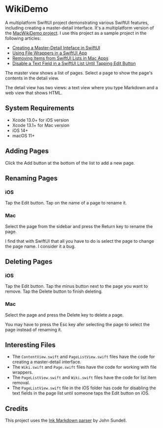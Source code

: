 # WikiDemo

A multiplatform SwiftUI project demonstrating various SwiftUI features, including creating a master-detail interface. It's a multiplatform version of the [MacWikiDemo project](https://github.com/SwiftDevJournal/MacWikiDemo). I use this project as a sample project in the following articles:

* [Creating a Master-Detail Inteface in SwiftUI](https://www.swiftdevjournal.com/creating-a-master-detail-inteface-in-swiftui/)
* [Using File Wrappers in a SwiftUI App](https://www.swiftdevjournal.com/using-file-wrappers-in-a-swiftui-app/)
* [Removing Items from SwiftUI Lists in Mac Apps](https://www.swiftdevjournal.com/removing-items-from-swiftui-lists-in-mac-apps/)
* [Disable a Text Field in a SwiftUI List Until Tapping Edit Button](https://www.swiftdevjournal.com/disable-a-text-field-in-a-swiftui-list-until-tapping-edit-button/)

The master view shows a list of pages. Select a page to show the page's contents in the detail view.

The detail view has two views: a text view where you type Markdown and a web view that shows HTML.

## System Requirements

* Xcode 13.0+ for iOS version
* Xcode 13.1+ for Mac version
* iOS 14+
* macOS 11+

## Adding Pages

Click the Add button at the bottom of the list to add a new page.

## Renaming Pages

### iOS

Tap the Edit button. Tap on the name of a page to rename it.

### Mac

Select the page from the sidebar and press the Return key to rename the page.

I find that with SwiftUI that all you have to do is select the page to change the page name. I consider it a bug.

## Deleting Pages

### iOS

Tap the Edit button. Tap the minus button next to the page you want to remove. Tap the Delete button to finish deleting.

### Mac

Select the page and press the Delete key to delete a page.

You may have to press the Esc key afer selecting the page to select the page instead of renaming it.

## Interesting Files

* The `ContentView.swift` and `PageListView.swift` files have the code for creating a master-detail interface.
* The `Wiki.swift` and `Page.swift` files have the code for working with file wrappers.
* The `PageListView.swift` and `Wiki.swift` files have the code for list item removal.
* The `PageListView.swift` file in the iOS folder has code for disabling the text fields in the page list until someone taps the Edit button on iOS.

## Credits

This project uses the [Ink Markdown parser](https://github.com/JohnSundell/Ink) by John Sundell.
